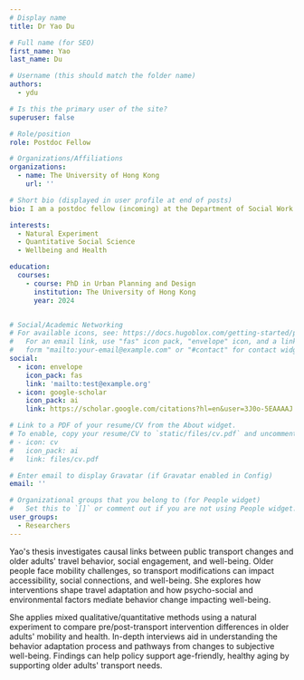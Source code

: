```yaml
---
# Display name
title: Dr Yao Du

# Full name (for SEO)
first_name: Yao
last_name: Du

# Username (this should match the folder name)
authors:
  - ydu

# Is this the primary user of the site?
superuser: false

# Role/position
role: Postdoc Fellow

# Organizations/Affiliations
organizations:
  - name: The University of Hong Kong
    url: ''

# Short bio (displayed in user profile at end of posts)
bio: I am a postdoc fellow (incoming) at the Department of Social Work and Social Administration, HKU. My research interests focus on public transport and urban redevelopment and their health impact on older people in Hong Kong. I hold a PhD from HKU Urban Planning and Design, focusing on Transport and Healthy Ageing. Before my Doctoral study, I had three years of working experience as a research assistant in sociology and housing studies.

interests:
  - Natural Experiment
  - Quantitative Social Science
  - Wellbeing and Health

education:
  courses:
    - course: PhD in Urban Planning and Design
      institution: The University of Hong Kong
      year: 2024


# Social/Academic Networking
# For available icons, see: https://docs.hugoblox.com/getting-started/page-builder/#icons
#   For an email link, use "fas" icon pack, "envelope" icon, and a link in the
#   form "mailto:your-email@example.com" or "#contact" for contact widget.
social:
  - icon: envelope
    icon_pack: fas
    link: 'mailto:test@example.org'
  - icon: google-scholar
    icon_pack: ai
    link: https://scholar.google.com/citations?hl=en&user=3J0o-5EAAAAJ

# Link to a PDF of your resume/CV from the About widget.
# To enable, copy your resume/CV to `static/files/cv.pdf` and uncomment the lines below.
# - icon: cv
#   icon_pack: ai
#   link: files/cv.pdf

# Enter email to display Gravatar (if Gravatar enabled in Config)
email: ''

# Organizational groups that you belong to (for People widget)
#   Set this to `[]` or comment out if you are not using People widget.
user_groups:
  - Researchers
---
```


Yao's thesis investigates causal links between public transport changes and older adults' travel behavior, social engagement, and well-being. Older people face mobility challenges, so transport modifications can impact accessibility, social connections, and well-being. She explores how interventions shape travel adaptation and how psycho-social and environmental factors mediate behavior change impacting well-being.

She applies mixed qualitative/quantitative methods using a natural experiment to compare pre/post-transport intervention differences in older adults' mobility and health. In-depth interviews aid in understanding the behavior adaptation process and pathways from changes to subjective well-being. Findings can help policy support age-friendly, healthy aging by supporting older adults' transport needs.